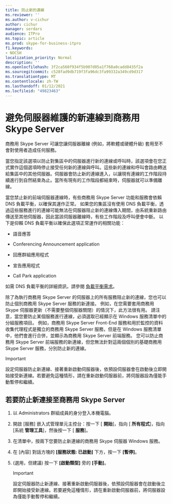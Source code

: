 ```yaml
---
title: 防止新的連線
ms.reviewer: ''
ms.author: v-cichur
author: cichur
manager: serdars
audience: ITPro
ms.topic: article
ms.prod: skype-for-business-itpro
f1.keywords:
- NOCSH
localization_priority: Normal
description: ''
ms.openlocfilehash: 3f2ca560f934f5b907d05a1f768a0cadd8435f2a
ms.sourcegitcommit: c528fad9db719f3fa96dc3fa99332a349cd9d317
ms.translationtype: MT
ms.contentlocale: zh-TW
ms.lasthandoff: 01/12/2021
ms.locfileid: "49823463"
---
```

# <a name="preventing-new-connections-to-skype-for-business-server-for-server-maintenance"></a>避免伺服器維護的新連線到商務用 Skype Server


商務用 Skype Server 可讓您讓伺服器離線 (例如，將軟體或硬體升級) 套用至不會對使用者造成任何服務。

當您指定該選項以防止對集區中的伺服器進行新的連線或呼叫時，該選項會在您正式實作這個選項時停止接受任何新的連線與呼叫。這些新的連線和呼叫會路由轉送給集區中的其他伺服器。伺服器會防止新的連線進入，以讓現有連線的工作階段持續進行到自然結束為止。當所有現有的工作階段都結束時，伺服器就可以準備離線。

當您禁止新的前端伺服器連線時，有些商務用 Skype Server 功能和服務會依賴 DNS 負載平衡，以確保其運作正常。 如果您的集區沒有使用 DNS 負載平衡，透過這些服務進行的連線可能無法在伺服器阻止新的連線傳入期間，由系統重新路由傳送至其他伺服器，因此當該伺服器離線時，有些工作階段及呼叫便會中斷。 以下是仰賴 DNS 負載平衡以確保此選項正常運作的相關功能：

  - 語音應答

  - Conferencing Announcement application

  - 回應群組應用程式

  - 宣告應用程式

  - Call Park application

如需 DNS 負載平衡的詳細資訊，請參閱 [負載平衡需求](../../plan-your-deployment/network-requirements/load-balancing.md)。

除了為執行商務用 Skype Server 的伺服器上的所有服務阻止新的連線，您也可以防止個別商務用 Skype Server 服務的新連接。 例如，在您需要套用商務用 Skype 伺服器更新（不需要整個伺服器關閉）的情況下，此方法很有用。 請注意，當您要防止某個服務進行連線，必須選取已經顯示在 Windows 服務清單中的分組服務項目。 例如，商務用 Skype Server Front-End 服務和用於監控的資料收集代理程式是獨立的商務用 Skype Server 服務，但是在 Windows 服務清單中，他們會進行合併，並顯示為商務用 Skype Server 前端服務。 您可以防止商務用 Skype Server 前端服務的新連線，但您無法針對這兩個個別的基礎商務用 Skype Server 服務，分別防止新的連線。

> [!IMPORTANT]
> 設定伺服器防止新連線、接著重新啟動伺服器後，依預設伺服器會在啟動後立即開始接受新連線。若要避免這種情形，請在重新啟動伺服器前，將伺服器設為僅能手動暫停和繼續。

## <a name="to-prevent-new-connections-to-skype-for-business-server"></a>若要防止新連接至商務用 Skype Server

1.  以 Administrators 群組成員的身分登入本機電腦。

2.  開啟 [服務] 嵌入式管理單元主控台：按一下 [ **開始**]，指向 [ **所有程式**]，指向 [系統 **管理工具**]，然後按一下 [ **服務**]。

3.  在清單中，按兩下您要防止新連線的商務用 Skype 伺服器 Windows 服務。

4.  在 [內容] 對話方塊的 **[服務狀態: 已啟動]** 下方，按一下 **[暫停]**。

5.  (選用，但建議) 按一下 **[啟動類型]** 旁的 **[手動]**。
    
    > [!IMPORTANT]
    > 設定伺服器防止新連線、接著重新啟動伺服器後，依預設伺服器會在啟動後立即開始接受新連線。若要避免這種情形，請在重新啟動伺服器前，將伺服器設為僅能手動暫停和繼續。
